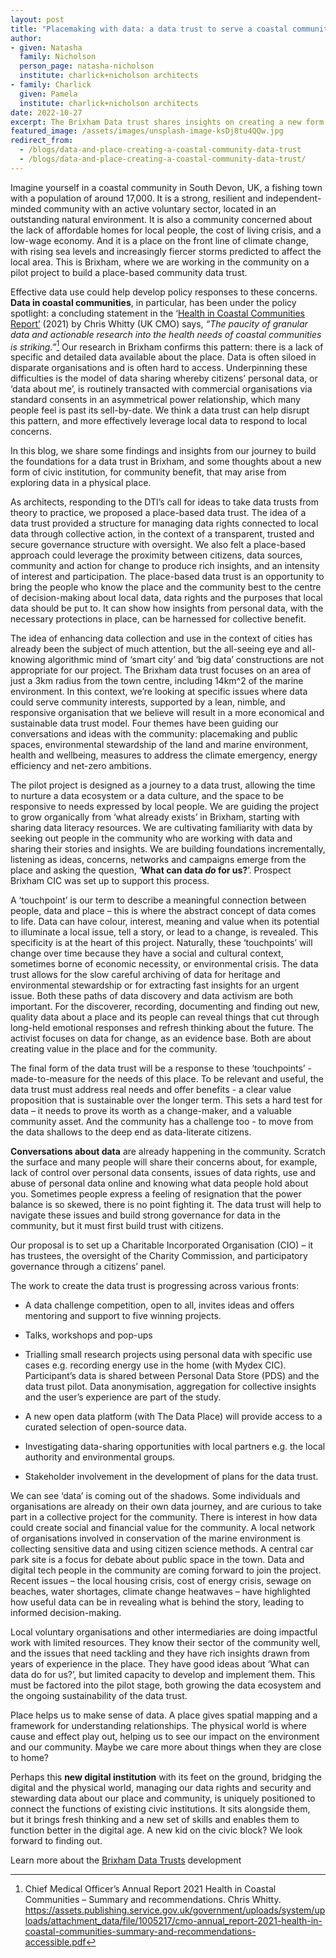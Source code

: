 ```yaml
---
layout: post
title: "Placemaking with data: a data trust to serve a coastal community"
author:
- given: Natasha
  family: Nicholson
  person_page: natasha-nicholson
  institute: charlick+nicholson architects
- family: Charlick
  given: Pamela
  institute: charlick+nicholson architects
date: 2022-10-27
excerpt: The Brixham Data trust shares insights on creating a new form of civic institution, for community benefit, that arises from exploring data in a coastal community in South Devon, UK.
featured_image: /assets/images/unsplash-image-ksDj8tu4QQw.jpg
redirect_from:
  - /blogs/data-and-place-creating-a-coastal-community-data-trust
  - /blogs/data-and-place-creating-a-coastal-community-data-trust/
---
```


Imagine yourself in a coastal community in South Devon, UK, a fishing
town with a population of around 17,000. It is a strong, resilient and
independent-minded community with an active voluntary sector, located in
an outstanding natural environment. It is also a community concerned
about the lack of affordable homes for local people, the cost of living
crisis, and a low-wage economy. And it is a place on the front line of
climate change, with rising sea levels and increasingly fiercer storms
predicted to affect the local area. This is Brixham, where we are
working in the community on a pilot project to build a place-based
community data trust.

Effective data use could help develop policy responses to these
concerns. **Data in coastal communities**, in particular, has been under
the policy spotlight: a concluding statement in the ‘[Health in Coastal
Communities
Report’](https://assets.publishing.service.gov.uk/government/uploads/system/uploads/attachment_data/file/1005217/cmo-annual_report-2021-health-in-coastal-communities-summary-and-recommendations-accessible.pdf)
[](https://assets.publishing.service.gov.uk/government/uploads/system/uploads/attachment_data/file/1005217/cmo-annual_%20%20report-2021-health-in-coastal-communities-summary-and-recommendations-accessible.pdf)
(2021) by Chris Whitty (UK CMO) says, *“The paucity of granular data and
actionable research into the health needs of coastal communities is
striking.”*[^whitty] Our research in Brixham confirms this pattern: there is a
lack of specific and detailed data available about the place. Data is
often siloed in disparate organisations and is often hard to access.
Underpinning these difficulties is the model of data sharing whereby
citizens’ personal data, or ‘data about me’, is routinely transacted
with commercial organisations via standard consents in an asymmetrical
power relationship, which many people feel is past its sell-by-date. We
think a data trust can help disrupt this pattern, and more effectively
leverage local data to respond to local concerns.

[^whitty]: Chief Medical Officer’s Annual Report 2021 Health in Coastal
Communities – Summary and recommendations. Chris Whitty.
<https://assets.publishing.service.gov.uk/government/uploads/system/uploads/attachment_data/file/1005217/cmo-annual_report-2021-health-in-coastal-communities-summary-and-recommendations-accessible.pdf>

In this blog, we share some findings and insights from our journey to
build the foundations for a data trust in Brixham, and some thoughts
about a new form of civic institution, for community benefit, that may
arise from exploring data in a physical place.

As architects, responding to the DTI’s call for ideas to take data
trusts from theory to practice, we proposed a place-based data trust.
The idea of a data trust provided a structure for managing data rights
connected to local data through collective action, in the context of a
transparent, trusted and secure governance structure with oversight. We
also felt a place-based approach could leverage the proximity between
citizens, data sources, community and action for change to produce rich
insights, and an intensity of interest and participation. The
place-based data trust is an opportunity to bring the people who know
the place and the community best to the centre of decision-making about
local data, data rights and the purposes that local data should be put
to. It can show how insights from personal data, with the necessary
protections in place, can be harnessed for collective benefit.

The idea of enhancing data collection and use in the context of cities
has already been the subject of much attention, but the all-seeing eye
and all-knowing algorithmic mind of ‘smart city’ and ‘big data’
constructions are not appropriate for our project. The Brixham data
trust focuses on an area of just a 3km radius from the town centre,
including 14km^2 of the marine environment. In this context, we’re
looking at specific issues where data could serve community interests,
supported by a lean, nimble, and responsive organisation that we believe
will result in a more economical and sustainable data trust model. Four
themes have been guiding our conversations and ideas with the community:
placemaking and public spaces, environmental stewardship of the land and
marine environment, health and wellbeing, measures to address the
climate emergency, energy efficiency and net-zero ambitions.

The pilot project is designed as a journey to a data trust, allowing the
time to nurture a data ecosystem or a data culture, and the space to be
responsive to needs expressed by local people. We are guiding the
project to grow organically from ‘what already exists’ in Brixham,
starting with sharing data literacy resources. We are cultivating
familiarity with data by seeking out people in the community who are
working with data and sharing their stories and insights. We are
building foundations incrementally, listening as ideas, concerns,
networks and campaigns emerge from the place and asking the question,
‘**What can data *do* for us?**’. Prospect Brixham CIC was set up to
support this process.

A ‘touchpoint’ is our term to describe a meaningful connection between
people, data and place – this is where the abstract concept of data
comes to life. Data can have colour, interest, meaning and value when
its potential to illuminate a local issue, tell a story, or lead to a
change, is revealed. This specificity is at the heart of this project.
Naturally, these ‘touchpoints’ will change over time because they have a
social and cultural context, sometimes borne of economic necessity, or
environmental crisis. The data trust allows for the slow careful
archiving of data for heritage and environmental stewardship or for
extracting fast insights for an urgent issue. Both these paths of data
discovery and data activism are both important. For the discoverer,
recording, documenting and finding out new, quality data about a place
and its people can reveal things that cut through long-held emotional
responses and refresh thinking about the future. The activist focuses on
data for change, as an evidence base. Both are about creating value in
the place and for the community.

The final form of the data trust will be a response to these
‘touchpoints’ - made-to-measure for the needs of this place. To be
relevant and useful, the data trust must address real needs and offer
benefits - a clear value proposition that is sustainable over the longer
term. This sets a hard test for data – it needs to prove its worth as a
change-maker, and a valuable community asset. And the community has a
challenge too - to move from the data shallows to the deep end as
data-literate citizens.

**Conversations about data** are already happening in the community.
Scratch the surface and many people will share their concerns about, for
example, lack of control over personal data consents, issues of data
rights, use and abuse of personal data online and knowing what data
people hold about you. Sometimes people express a feeling of resignation
that the power balance is so skewed, there is no point fighting it. The
data trust will help to navigate these issues and build strong
governance for data in the community, but it must first build trust with
citizens.

Our proposal is to set up a Charitable Incorporated Organisation (CIO) –
it has trustees, the oversight of the Charity Commission, and
participatory governance through a citizens’ panel.

The work to create the data trust is progressing across various fronts:

* A data challenge competition, open to all, invites ideas and
offers mentoring and support to five winning projects.

* Talks, workshops and pop-ups

* Trialling small research projects using personal data with
specific use cases e.g. recording energy use in the home (with Mydex
CIC). Participant’s data is shared between Personal Data Store (PDS) and
the data trust pilot. Data anonymisation, aggregation for collective
insights and the user’s experience are part of the study.

* A new open data platform (with The Data Place) will provide
access to a curated selection of open-source data.

* Investigating data-sharing opportunities with local partners e.g.
the local authority and environmental groups.

* Stakeholder involvement in the development of plans for the data
trust.

We can see ‘data’ is coming out of the shadows. Some individuals and
organisations are already on their own data journey, and are curious to
take part in a collective project for the community. There is interest
in how data could create social and financial value for the community. A
local network of organisations involved in conservation of the marine
environment is collecting sensitive data and using citizen science
methods. A central car park site is a focus for debate about public
space in the town. Data and digital tech people in the community are
coming forward to join the project. Recent issues – the local housing
crisis, cost of energy crisis, sewage on beaches, water shortages,
climate change heatwaves – have highlighted how useful data can be in
revealing what is behind the story, leading to informed decision-making.

Local voluntary organisations and other intermediaries are doing
impactful work with limited resources. They know their sector of the
community well, and the issues that need tackling and they have rich
insights drawn from years of experience in the place. They have good
ideas about ‘What can data do for us?’, but limited capacity to develop
and implement them. This must be factored into the pilot stage, both
growing the data ecosystem and the ongoing sustainability of the data
trust. 

Place helps us to make sense of data. A place gives spatial mapping and
a framework for understanding relationships. The physical world is where
cause and effect play out, helping us to see our impact on the
environment and our community. Maybe we care more about things when they
are close to home?

Perhaps this **new digital institution** with its feet on the ground,
bridging the digital and the physical world, managing our data rights
and security and stewarding data about our place and community, is
uniquely positioned to connect the functions of existing civic
institutions. It sits alongside them, but it brings fresh thinking and a
new set of skills and enables them to function better in the digital
age. A new kid on the civic block? We look forward to finding out.

Learn more about the [Brixham Data Trusts](https://prospectbrixham.org)
development
